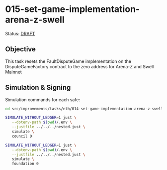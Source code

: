 # 015-set-game-implementation-arena-z-swell

Status: [DRAFT]()

## Objective

This task resets the FaultDisputeGame implementation on the DisputeGameFactory contract to the zero address for Arena-Z and Swell Mainnet

## Simulation & Signing

Simulation commands for each safe:
```bash
cd src/improvements/tasks/eth/014-set-game-implementation-arena-z-swell

SIMULATE_WITHOUT_LEDGER=1 just \
   --dotenv-path $(pwd)/.env \
   --justfile ../../../nested.just \
   simulate \
   council 0

SIMULATE_WITHOUT_LEDGER=1 just \
   --dotenv-path $(pwd)/.env \
   --justfile ../../../nested.just \
   simulate \
   foundation 0

```
